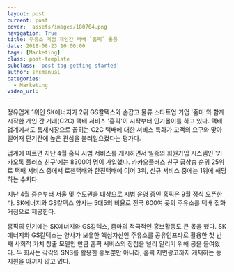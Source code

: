 ```yaml
---
layout: post
current: post
cover:  assets/images/180704.png
navigation: True
title: 주유소 거점 개인간 택배 `홈픽` 돌풍
date: 2018-08-23 10:00:00
tags: [Marketing]
class: post-template
subclass: 'post tag-getting-started'
author: snsmanual
categories:
  - Marketing
video_url: 
---
```


정유업계 1위인 SK에너지가 2위 GS칼텍스와 손잡고 물류 스타트업 기업 '줌마'와 함께 시작한 
개인 간 거래(C2C) 택배 서비스 '홈픽'이 시작부터 인기몰이를 하고 있다. 
택배업계에서도 틈새시장으로 꼽히는 C2C 택배에 대한 서비스 특화가 
고객의 요구와 맞아떨어져 단기간에 높은 관심을 불러일으켰다는 평가다.

업계에 따르면 지난 4월 홈픽 시범 서비스를 개시하면서 일종의 회원가입 시스템인 
'카카오톡 플러스 친구'에는 8300여 명이 가입했다. 
카카오플러스 친구 급상승 순위 25위로 택배 서비스 중에서 
로젠택배와 한진택배에 이어 3위, 신규 서비스 중에는 1위에 해당하는 수치다.

지난 4월 중순부터 서울 및 수도권을 대상으로 시범 운영 중인 홈픽은 9월 정식 오픈한다.
SK에너지와 GS칼텍스 양사는 5대5의 비율로 전국 600여 곳의 주유소를 택배 집화 거점으로 제공한다.

홈픽의 인기에는 SK에너지와 GS칼텍스, 줌마의 적극적인 홍보활동도 큰 몫을 했다. 
SK에너지와 GS칼텍스는 양사가 보유한 핵심자산인 주유소를 공유인프라로 활용한 
첫 번째 사회적 가치 창출 모델인 만큼 홈픽 서비스의 장점을 널리 알리기 위해 공을 들여왔다. 
두 회사는 각각의 SNS를 활용한 홍보뿐만 아니라, 
홈픽 지면광고까지 게재하는 등 지원을 아끼지 않고 있다. 

